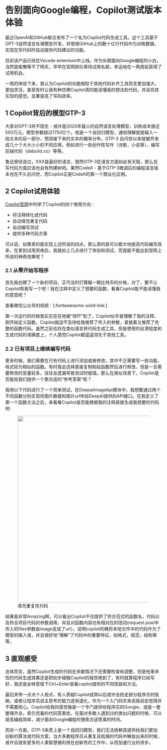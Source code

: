 # 告别面向Google编程，Copilot测试版本体验

最近OpenAI和GitHub联合发布了一个名为Copilot代码生成工具。这个工具基于GPT-3自然语言处理模型开发，并使用GitHub上的数十亿行代码作为训练数据，实现在写代码时自动提供代码建议的功能。

目前该产品已经在Vscode extenison中上线。作为长期面向Google编程的小白，当然是偷懒等不了明天，早早在官网排队等待试用名额，幸运地在一两周前获得了试用机会。

一周的体验下来，我认为Copilot的功能相较于其他代码补齐工具而言更加强大，更加灵活，甚至有时让我有种仿佛Copilot真的能读懂我的想法和代码，并且将其实现的感觉。显著提高了写码效率。

## 1 Copilot背后的模型GTP-3

大家对GPT-3并不陌生 - 或许是2020年最火的自然语言处理模型，训练成本接近500万元，模型参数超过1750亿个。他是一个自回归模型，通俗理解就是输入一段文本的前一部分，预测接下来的文本的概率分布。GTP-3 自问世以来就被开发成几十个大大小小的不同应用，例如进行一些创作性写作（诗歌，小说等），编写前端代码（debuild.co）等等。

鲁迅曾经说过，XXX是最好的语言，既然GTP-3在语言方面如此有天赋，那么在写代码方面应该也会有所建树吧。果然CodeX - 基于GTP-3微调后的编程语言版本也在不久后问世，而Copilot正是CodeX的第一个商业化应用。

## 2 Copilot试用体验

[Copilot官网](copilot.github.com)中列举了Copilot的四个使用方向：
* 将注释转化成代码
* 自动填充重复代码
* 自动编写测试
* 提供多种代码方案
  
可以说，如果真的能实现上述所说的四点，那么真的是可以极大地提高代码编写效率，在拿到试用资格后，我就如上几点进行了体验和测试，究竟能不能达到官网上所说的神奇效果呢？

### 2.1 从零开始写程序

首先我创建了一个新的项目，正巧当时打算瞄一眼比特币的价格，对了，要不让Copilot帮我写一个吧！我在注释中定义了想要的函数，看看Copilot能不能读懂我的意思呢？

查看微信公众号的视频：[:fontawesome-solid-link:]

第一次运行的时候我实实在在地被“惊吓”到了，Copilot似乎是理解了我的注释，刚开始定义函数，Copilot就迫不及待给我推荐了传入的参数，紧接着又推荐了完整的函数代码。虽然之前也存在类似语言转代码生成工具，但是使用的丝滑程度和生成代码的准确度上，个人感觉Copilot都遥遥领先于其他工具。

### 2.2 已有项目上继续编写代码

更多时候，我们需要在已有代码上进行添加或者修改，其中不乏需要写一些功能，格式较为相似的函数。有时我会选择直接复制粘贴函数然后进行修改，但是一旦需要修改的变量较多，往往会遗漏导致测试时报错。那么在类似场景下，Copilot是否能给我们提供一个更合适的“参考答案”呢？

我用以下代码进行了一个简单测试，在DeepaiImageApi模块中，我想要通过两个不同函数分别实现将图片数据和图片url传给DeepAI提供的API接口。在我定义了第一个函数方法之后，来看看Copilot是否能根据我的注释直接生成我想要的代码吧:

<figure>
  <img src="https://cdn.jsdelivr.net/gh/BulletTech2021/Pics/2021-7-20/1626788592731-copilot%20repetitive%20code.PNG" width="600" />
  <figcaption>填充重复性代码</figcaption>
</figure>

结果是非常Amazing啊，可以看出Copilot不仅提供了符合范式的函数名，代码以及符合项目代码的参数调用，并且对函数内容也有相对应的改动(request.post中传入的files参数由image变成了url）。说明copilot的确将本地文件中的代码作为了模型的输入值，并且很好地“理解”了代码中的重要特征，如格式，规范，结构等等。

## 3 直观感受

总体而言，虽然Copilot生成的代码在多数情况下还需要检查和调整，但是他革命性的代码生成效果还是把初步接触Copilot的我惊艳到了，有时就算程序已经写好，我还是会特意按下Ctrl+Enter查看copilot提供的不同思路和方法。

最后夹带一点点个人观点，有人质疑Copilot成熟以后或许会抢走部分程序员的饭碗，或者让程序员自主思考的能力逐渐退化，作为一个入门码农来说我目前觉得并不需要担心。Copilot给我的感觉像是一个专门提供给程序员的Google，或是一套整理齐全，索引完备的代码答案库，在面对多数人遇到过的类似问题的时候，可以提高编程效率，减少面向Google编程时搜索合适答案的时间。

而另一方面，GTP-3本质上是一个自回归模型，我们无法依赖其提供给我们更加创新的算法或代码方案，当大多数程序员从重复且枯燥的代码中解放出来的时候，或许会就有更多的人类智慧被利用在创新性的工作中，从而加速行业的进步。
